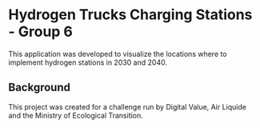 # Hydrogen Trucks Charging Stations - Group 6


This application was developed to visualize the locations where to implement hydrogen stations in 2030 and 2040.


## Background

This project was created for a challenge run by Digital Value, Air Liquide and the Ministry of Ecological Transition.
